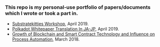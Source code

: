 ### This repo is my personal-use portfolio of papers/documents which I wrote or took a part in.

- [Substratekitties Workshop](https://masakiminamide.github.io/substratekitties/#/), April 2019.
- [Polkadot Whitepaper Translation In JA-JP](./pdf/Polkadot_WP_JA.pdf), April 2019.
- [Growth of Blockchain and Smart Contract Technology and Influence on Process Automation](./pdf/Blockchain_Process_Automation.pdf), March 2018.

